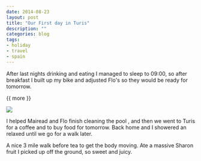 ```yaml
---
date: 2014-08-23
layout: post
title: "Our First day in Turis"
description: ""
categories: blog
tags:
- holiday
- travel
- spain
---
```


<!--start excerpt-->
 After last nights drinking and eating I managed to sleep to 09:00, so after
breakfast I built up my bike and adjusted Flo's so they would be ready for
tomorrow.

{{ more }}

![](/images/2014/2014-08-23-our-first-day-in-turis.jpg)

I helped Mairead and Flo finish cleaning the pool , and then we went to Turis
for a coffee and to buy food for tomorrow. Back home and I showered an relaxed
until we go for a walk later.

A nice 3 mile walk before tea to get the body moving. Ate a massive Sharon fruit I picked up off the ground, so sweet and juicy.
